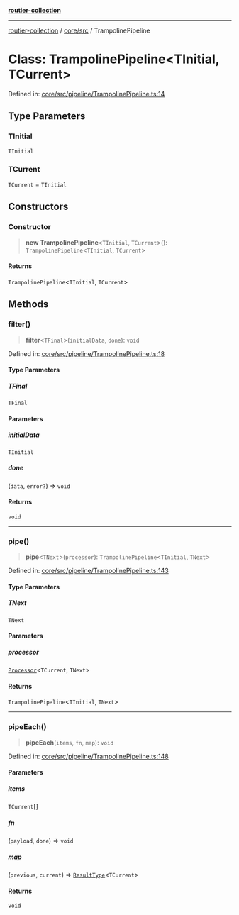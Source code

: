 [**routier-collection**](../../../README.md)

***

[routier-collection](../../../README.md) / [core/src](../README.md) / TrampolinePipeline

# Class: TrampolinePipeline\<TInitial, TCurrent\>

Defined in: [core/src/pipeline/TrampolinePipeline.ts:14](https://github.com/Agrejus/routier/blob/ae307d61bf9883ec014a438be7cbd96d2060d092/core/src/pipeline/TrampolinePipeline.ts#L14)

## Type Parameters

### TInitial

`TInitial`

### TCurrent

`TCurrent` = `TInitial`

## Constructors

### Constructor

> **new TrampolinePipeline**\<`TInitial`, `TCurrent`\>(): `TrampolinePipeline`\<`TInitial`, `TCurrent`\>

#### Returns

`TrampolinePipeline`\<`TInitial`, `TCurrent`\>

## Methods

### filter()

> **filter**\<`TFinal`\>(`initialData`, `done`): `void`

Defined in: [core/src/pipeline/TrampolinePipeline.ts:18](https://github.com/Agrejus/routier/blob/ae307d61bf9883ec014a438be7cbd96d2060d092/core/src/pipeline/TrampolinePipeline.ts#L18)

#### Type Parameters

##### TFinal

`TFinal`

#### Parameters

##### initialData

`TInitial`

##### done

(`data`, `error?`) => `void`

#### Returns

`void`

***

### pipe()

> **pipe**\<`TNext`\>(`processor`): `TrampolinePipeline`\<`TInitial`, `TNext`\>

Defined in: [core/src/pipeline/TrampolinePipeline.ts:143](https://github.com/Agrejus/routier/blob/ae307d61bf9883ec014a438be7cbd96d2060d092/core/src/pipeline/TrampolinePipeline.ts#L143)

#### Type Parameters

##### TNext

`TNext`

#### Parameters

##### processor

[`Processor`](../type-aliases/Processor.md)\<`TCurrent`, `TNext`\>

#### Returns

`TrampolinePipeline`\<`TInitial`, `TNext`\>

***

### pipeEach()

> **pipeEach**(`items`, `fn`, `map`): `void`

Defined in: [core/src/pipeline/TrampolinePipeline.ts:148](https://github.com/Agrejus/routier/blob/ae307d61bf9883ec014a438be7cbd96d2060d092/core/src/pipeline/TrampolinePipeline.ts#L148)

#### Parameters

##### items

`TCurrent`[]

##### fn

(`payload`, `done`) => `void`

##### map

(`previous`, `current`) => [`ResultType`](../type-aliases/ResultType.md)\<`TCurrent`\>

#### Returns

`void`
